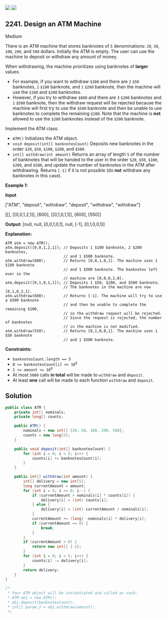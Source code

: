 [![](https://img.shields.io/github/stars/javadev/LeetCode-in-Java?label=Stars&style=flat-square)](https://github.com/javadev/LeetCode-in-Java)
[![](https://img.shields.io/github/forks/javadev/LeetCode-in-Java?label=Fork%20me%20on%20GitHub%20&style=flat-square)](https://github.com/javadev/LeetCode-in-Java/fork)

## 2241\. Design an ATM Machine

Medium

There is an ATM machine that stores banknotes of `5` denominations: `20`, `50`, `100`, `200`, and `500` dollars. Initially the ATM is empty. The user can use the machine to deposit or withdraw any amount of money.

When withdrawing, the machine prioritizes using banknotes of **larger** values.

*   For example, if you want to withdraw `$300` and there are `2` `$50` banknotes, `1` `$100` banknote, and `1` `$200` banknote, then the machine will use the `$100` and `$200` banknotes.
*   However, if you try to withdraw `$600` and there are `3` `$200` banknotes and `1` `$500` banknote, then the withdraw request will be rejected because the machine will first try to use the `$500` banknote and then be unable to use banknotes to complete the remaining `$100`. Note that the machine is **not** allowed to use the `$200` banknotes instead of the `$500` banknote.

Implement the ATM class:

*   `ATM()` Initializes the ATM object.
*   `void deposit(int[] banknotesCount)` Deposits new banknotes in the order `$20`, `$50`, `$100`, `$200`, and `$500`.
*   `int[] withdraw(int amount)` Returns an array of length `5` of the number of banknotes that will be handed to the user in the order `$20`, `$50`, `$100`, `$200`, and `$500`, and update the number of banknotes in the ATM after withdrawing. Returns `[-1]` if it is not possible (do **not** withdraw any banknotes in this case).

**Example 1:**

**Input**

["ATM", "deposit", "withdraw", "deposit", "withdraw", "withdraw"]

[[], [[0,0,1,2,1]], [600], [[0,1,0,1,1]], [600], [550]]

**Output:** [null, null, [0,0,1,0,1], null, [-1], [0,1,0,0,1]]

**Explanation:**

    ATM atm = new ATM();
    atm.deposit([0,0,1,2,1]); // Deposits 1 $100 banknote, 2 $200 banknotes,
                              // and 1 $500 banknote.
    atm.withdraw(600);        // Returns [0,0,1,0,1]. The machine uses 1 $100 banknote
                              // and 1 $500 banknote. The banknotes left over in the
                              // machine are [0,0,0,2,0].
    atm.deposit([0,1,0,1,1]); // Deposits 1 $50, $200, and $500 banknote.
                              // The banknotes in the machine are now [0,1,0,3,1].
    atm.withdraw(600);        // Returns [-1]. The machine will try to use a $500 banknote
                              // and then be unable to complete the remaining $100,
                              // so the withdraw request will be rejected.
                              // Since the request is rejected, the number of banknotes
                              // in the machine is not modified.
    atm.withdraw(550);        // Returns [0,1,0,0,1]. The machine uses 1 $50 banknote
                              // and 1 $500 banknote.

**Constraints:**

*   `banknotesCount.length == 5`
*   <code>0 <= banknotesCount[i] <= 10<sup>9</sup></code>
*   <code>1 <= amount <= 10<sup>9</sup></code>
*   At most `5000` calls **in total** will be made to `withdraw` and `deposit`.
*   At least **one** call will be made to each function `withdraw` and `deposit`.

## Solution

```java
public class ATM {
    private int[] nominals;
    private long[] counts;

    public ATM() {
        nominals = new int[] {20, 50, 100, 200, 500};
        counts = new long[5];
    }

    public void deposit(int[] banknotesCount) {
        for (int i = 0; i < 5; i++) {
            counts[i] += banknotesCount[i];
        }
    }

    public int[] withdraw(int amount) {
        int[] delivery = new int[5];
        long currentAmount = amount;
        for (int i = 4; i >= 0; i--) {
            if (currentAmount > nominals[i] * counts[i]) {
                delivery[i] = (int) counts[i];
            } else {
                delivery[i] = (int) currentAmount / nominals[i];
            }
            currentAmount += (long) -nominals[i] * delivery[i];
            if (currentAmount == 0) {
                break;
            }
        }
        if (currentAmount > 0) {
            return new int[] {-1};
        }
        for (int i = 0; i < 5; i++) {
            counts[i] -= delivery[i];
        }
        return delivery;
    }
}

/*
 * Your ATM object will be instantiated and called as such:
 * ATM obj = new ATM();
 * obj.deposit(banknotesCount);
 * int[] param_2 = obj.withdraw(amount);
 */
```